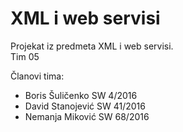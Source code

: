 # XML i web servisi
Projekat iz predmeta XML i web servisi.  
Tim 05

Članovi tima:
* Boris Šuličenko SW 4/2016
* David Stanojević SW 41/2016
* Nemanja Miković SW 68/2016
